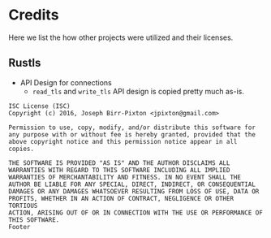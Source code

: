 # Credits

Here we list the how other projects were utilized and their licenses.

## Rustls

* API Design for connections
    - `read_tls` and `write_tls` API design is copied pretty much as-is.

```
ISC License (ISC)
Copyright (c) 2016, Joseph Birr-Pixton <jpixton@gmail.com>

Permission to use, copy, modify, and/or distribute this software for
any purpose with or without fee is hereby granted, provided that the
above copyright notice and this permission notice appear in all copies.

THE SOFTWARE IS PROVIDED "AS IS" AND THE AUTHOR DISCLAIMS ALL
WARRANTIES WITH REGARD TO THIS SOFTWARE INCLUDING ALL IMPLIED
WARRANTIES OF MERCHANTABILITY AND FITNESS. IN NO EVENT SHALL THE
AUTHOR BE LIABLE FOR ANY SPECIAL, DIRECT, INDIRECT, OR CONSEQUENTIAL
DAMAGES OR ANY DAMAGES WHATSOEVER RESULTING FROM LOSS OF USE, DATA OR
PROFITS, WHETHER IN AN ACTION OF CONTRACT, NEGLIGENCE OR OTHER TORTIOUS
ACTION, ARISING OUT OF OR IN CONNECTION WITH THE USE OR PERFORMANCE OF
THIS SOFTWARE.
Footer
```
